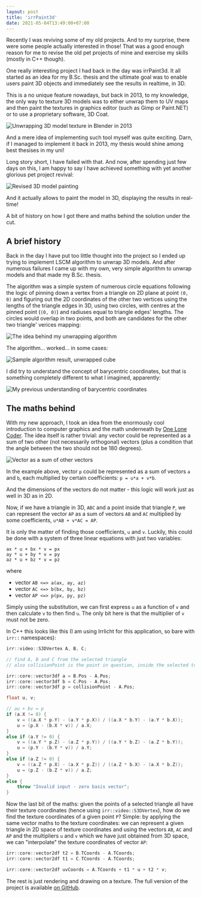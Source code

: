```yaml
---
layout: post
title: 'irrPaint3d'
date: 2021-05-04T13:49:00+07:00
---
```


<div class="content-read-marker" data-id="{{page.title | slugify}}" data-fraction="0" data-page="{{page.title | escape}}"></div>

Recently I was reviving some of my old projects. And to my surprise, there were some people actually interested in those!
That was a good enough reason for me to revise the old pet projects of mine and exercise my skills (mostly in C++ though).

One really interesting project I had back in the day was irrPaint3d. It all started as an idea for my B.Sc. thesis and
the ultimate goal was to enable users paint 3D objects and immediately see the results in realtime, in 3D.

This is a no unique feature nowadays, but back in 2013, to my knowledge, the only way to texture 3D models was to either
unwrap them to UV maps and then paint the textures in graphics editor (such as Gimp or Paint.NET) or to use a proprietary
software, 3D Coat.

<img data-src="/images/irr-paint-3d/blender_unwrapping.webp" alt="Unwrapping 3D model texture in Blender in 2013">

And a mere idea of implementing such tool myself was quite exciting. Darn, if I managed to implement it
back in 2013, my thesis would shine among best thesises in my uni!

Long story short, I have failed with that. And now, after spending just few days on this, I am happy to say I have achieved
something with yet another glorious pet project revival:

<img data-src="/images/irr-paint-3d/final_version_screenshot.webp" alt="Revised 3D model painting">

And it actually allows to paint the model in 3D, displaying the results in real-time!

A bit of history on how I got there and maths behind the solution under the cut.

<!--more-->

<div class="content-read-marker" data-id="{{page.title | slugify}}" data-fraction="25" data-page="{{page.title | escape}}"></div>

## A brief history

Back in the day I have put too little thought into the project so I ended up trying to implement LSCM algorithm to
unwrap 3D models. And after numerous failures I came up with my own, very simple algorithm to unwrap models and that made
my B.Sc. thesis.

The algorithm was a simple system of numerous circle equations following the logic of pinning down a vertex from a triangle
on 2D plane at point `(0, 0)` and figuring out the 2D coordinates of the other two vertices using the lengths of the triangle
edges in 3D, using two circles, with centres at the pinned point (`(0, 0)`) and radiuses equal to triangle edges' lengths.
The circles would overlap in two points, and both are candidates for the other two triangle' verices mapping:

<img data-src="/images/irr-paint-3d/mapping_near.webp" alt="The idea behind my unwrapping algorithm">

The algorithm... worked... in some cases:

<img data-src="/images/irr-paint-3d/cube_unwrapped.webp" alt="Sample algorithm result, unwrapped cube">

I did try to understand the concept of barycentric coordinates, but that is something completely different to what I imagined,
apparently:

<img data-src="/images/irr-paint-3d/barycentric_coordinates.webp" alt="My previous understanding of barycentric coordinates">

<div class="content-read-marker" data-id="{{page.title | slugify}}" data-fraction="50" data-page="{{page.title | escape}}"></div>

## The maths behind

With my new approach, I took an idea from the enormously cool introduction to computer graphics and the math underneath
by [One Lone Coder](https://www.youtube.com/watch?v=ih20l3pJoeU). The idea itself is rather trivial: any vector could be represented
as a sum of two other (not necessarily orthogonal) vectors (plus a condition that the angle between the two should not be 180 degrees).

<img data-src="/images/irr-paint-3d/vector_as_a_sum.webp" alt="Vector as a sum of other vectors">

In the example above, vector `p` could be represented as a sum of vectors `a` and `b`, each multiplied by certain coefficients:
`p = u*a + v*b`.

And the dimensions of the vectors do not matter - this logic will work just as well in 3D as in 2D.

Now, if we have a triangle in 3D, `ABC` and a point inside that triangle `P`, we can represent the vector `AP` as a sum of vectors
`AB` and `AC` multiplied by some coefficients, `u*AB + v*AC = AP`.

It is only the matter of finding those coefficients, `u` and `v`. Luckily, this could be done with a system of three linear equations
with just two variables:

```
ax * u + bx * v = px
ay * u + by * v = py
az * u + bz * v = pz
```

where

* vector `AB <=> a(ax, ay, az)`
* vector `AC <=> b(bx, by, bz)`
* vector `AP <=> p(px, py, pz)`

Simply using the substitution, we can first express `u` as a function of `v` and then calculate `v` to then find `u`.
The only bit here is that the multiplier of `v` must not be zero.

<div class="content-read-marker" data-id="{{page.title | slugify}}" data-fraction="75" data-page="{{page.title | escape}}"></div>

In C++ this looks like this (I am using Irrlicht for this application, so bare with `irr::` namespaces):

```cpp
irr::video::S3DVertex A, B, C;

// find A, B and C from the selected triangle
// also collisionPoint is the point in question, inside the selected triangle

irr::core::vector3df a = B.Pos - A.Pos;
irr::core::vector3df b = C.Pos - A.Pos;
irr::core::vector3df p = collisionPoint - A.Pos;

float u, v;

// au + bv = p
if (a.X != 0) {
    v = ((a.X * p.Y) - (a.Y * p.X)) / ((a.X * b.Y) - (a.Y * b.X));
    u = (p.X - (b.X * v)) / a.X;
}
else if (a.Y != 0) {
    v = ((a.Y * p.Z) - (a.Z * p.Y)) / ((a.Y * b.Z) - (a.Z * b.Y));
    u = (p.Y - (b.Y * v)) / a.Y;
}
else if (a.Z != 0) {
    v = ((a.Z * p.X) - (a.X * p.Z)) / ((a.Z * b.X) - (a.X * b.Z));
    u = (p.Z - (b.Z * v)) / a.Z;
}
else {
    throw "Invalid input - zero basis vector";
}
```

Now the last bit of the maths: given the points of a selected triangle all have their texture coordinates (hence using `irr::video::S3DVertex`),
how do we find the texture coordinates of a given point `P`? Simple: by applying the same vector maths to the texture coordinates:
we can represent a given triangle in 2D space of texture coordinates and using the vectors `AB`, `AC` and `AP` and the multipliers `u` and `v`
which we have just obtained from 3D space, we can "interpolate" the texture coordinates of vector `AP`:

```cpp
irr::core::vector2df t2 = B.TCoords - A.TCoords;
irr::core::vector2df t1 = C.TCoords - A.TCoords;

irr::core::vector2df uvCoords = A.TCoords + t1 * u + t2 * v;
```

The rest is just rendering and drawing on a texture. The full version of the project is available [on GitHub](https://github.com/shybovycha/irrPaint3D).

<div class="content-read-marker" data-id="{{page.title | slugify}}" data-fraction="100" data-page="{{page.title | escape}}"></div>
